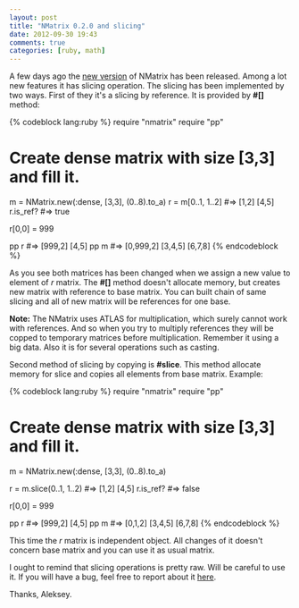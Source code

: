 ```yaml
---
layout: post
title: "NMatrix 0.2.0 and slicing"
date: 2012-09-30 19:43
comments: true
categories: [ruby, math]
---
```


A few days ago the [new version][1] of NMatrix has been released. Among a lot new features it has slicing operation. The slicing has been implemented by two ways. First of they it's a slicing by reference. It is provided by **#[]** method:

{% codeblock lang:ruby %}
require "nmatrix"
require "pp"

# Create dense matrix with size [3,3] and fill it.
m = NMatrix.new(:dense, [3,3], (0..8).to_a) 
r = m[0..1, 1..2] #=> [1,2] [4,5]
r.is_ref?         #=> true

r[0,0] = 999    

pp r              #=> [999,2] [4,5]
pp m              #=> [0,999,2] [3,4,5] [6,7,8]
{% endcodeblock %}

As you see both matrices has been changed when we assign a new value to element of _r_ matrix. The **#[]** method doesn't allocate memory,  but creates new matrix with reference to base matrix. You can built chain of same slicing and all of new matrix will be references for one base. 

<!-- MORE --> 

**Note:** The NMatrix uses ATLAS for multiplication, which surely cannot work with references. And so when you try to multiply references they will be copped to temporary matrices before multiplication. Remember it using a big data. Also it is for several operations such as casting. 

Second method of slicing by copying is **#slice**. This method allocate memory for slice and copies all elements from base matrix. Example:

{% codeblock lang:ruby %}
require "nmatrix"
require "pp"

# Create dense matrix with size [3,3] and fill it.
m = NMatrix.new(:dense, [3,3], (0..8).to_a)

r = m.slice(0..1, 1..2) #=> [1,2] [4,5]
r.is_ref?         #=> false

r[0,0] = 999    

pp r              #=> [999,2] [4,5]
pp m              #=> [0,1,2] [3,4,5] [6,7,8]
{% endcodeblock %}

This time the _r_ matrix is independent object. All changes of it doesn't concern base matrix and you can use it as usual matrix.

I ought to remind that slicing operations is pretty raw. Will be careful to use it. If you will have a bug, feel free to report about it [here][2].

Thanks, Aleksey.

[1]: http://sciruby.com/blog/2012/09/24/second-nmatrix-alpha-released/
[2]: https://github.com/SciRuby/nmatrix/issues?direction=desc&milestone=2&sort=created&state=open
